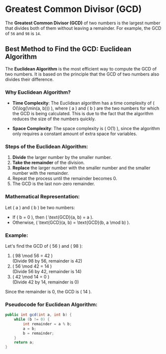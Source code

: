 # Greatest Common Divisor (GCD)

The **Greatest Common Divisor (GCD)** of two numbers is the largest number that divides both of them without leaving a remainder. For example, the GCD of `56` and `98` is `14`.

## Best Method to Find the GCD: Euclidean Algorithm

The **Euclidean Algorithm** is the most efficient way to compute the GCD of two numbers. It is based on the principle that the GCD of two numbers also divides their difference.

### Why Euclidean Algorithm?

- **Time Complexity**: The Euclidean algorithm has a time complexity of \( O(\log(\min(a, b))) \), where \( a \) and \( b \) are the two numbers for which the GCD is being calculated. This is due to the fact that the algorithm reduces the size of the numbers quickly.
  
- **Space Complexity**: The space complexity is \( O(1) \), since the algorithm only requires a constant amount of extra space for variables.

### Steps of the Euclidean Algorithm:

1. **Divide** the larger number by the smaller number.
2. **Take the remainder** of the division.
3. **Replace** the larger number with the smaller number and the smaller number with the remainder.
4. Repeat the process until the remainder becomes 0.
5. The GCD is the last non-zero remainder.

### Mathematical Representation:
Let \( a \) and \( b \) be two numbers:
- If \( b = 0 \), then \( \text{GCD}(a, b) = a \).
- Otherwise, \( \text{GCD}(a, b) = \text{GCD}(b, a \mod b) \).

### Example:
Let's find the GCD of \( 56 \) and \( 98 \):

1. \( 98 \mod 56 = 42 \)  
   (Divide 98 by 56, remainder is 42)
2. \( 56 \mod 42 = 14 \)  
   (Divide 56 by 42, remainder is 14)
3. \( 42 \mod 14 = 0 \)  
   (Divide 42 by 14, remainder is 0)

Since the remainder is 0, the GCD is \( 14 \).

### Pseudocode for Euclidean Algorithm:
```java
public int gcd(int a, int b) {
    while (b != 0) {
        int remainder = a % b;
        a = b;
        b = remainder;
    }
    return a;
}
